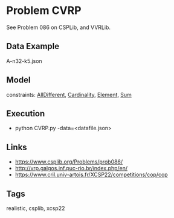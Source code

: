 # Problem CVRP

See Problem 086 on CSPLib, and VVRLib.

## Data Example
  A-n32-k5.json

## Model
  constraints: [AllDifferent](http://pycsp.org/documentation/constraints/AllDifferent), [Cardinality](http://pycsp.org/documentation/constraints/Cardinality), [Element](http://pycsp.org/documentation/constraints/Element), [Sum](http://pycsp.org/documentation/constraints/Sum)

## Execution
  - python CVRP.py -data=<datafile.json>

## Links
  - https://www.csplib.org/Problems/prob086/
  - http://vrp.galgos.inf.puc-rio.br/index.php/en/
  - https://www.cril.univ-artois.fr/XCSP22/competitions/cop/cop

## Tags
  realistic, csplib, xcsp22
